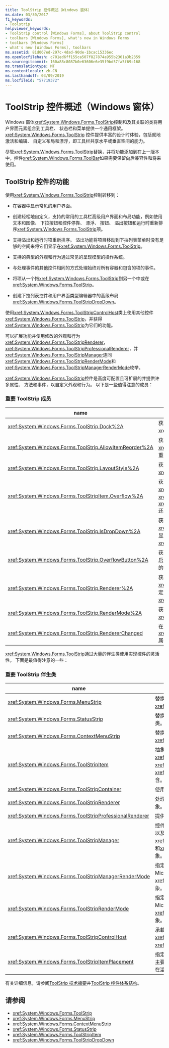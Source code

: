 ```yaml
---
title: ToolStrip 控件概述（Windows 窗体）
ms.date: 03/30/2017
f1_keywords:
- Toolstrip
helpviewer_keywords:
- ToolStrip control [Windows Forms], about ToolStrip control
- toolbars [Windows Forms], what's new in Windows Forms
- toolbars [Windows Forms]
- what's new [Windows Forms], toolbars
ms.assetid: 81d067ed-297c-4dad-90de-1bcac15336ec
ms.openlocfilehash: c701ed6ff155ca507f827874a955b2361a3b2359
ms.sourcegitcommit: 160a88c8087b0e63606e6e35f9bd57fa5f69c168
ms.translationtype: MT
ms.contentlocale: zh-CN
ms.lasthandoff: 03/09/2019
ms.locfileid: "57719372"
---
```

# <a name="toolstrip-control-overview-windows-forms"></a>ToolStrip 控件概述（Windows 窗体）
Windows 窗体<xref:System.Windows.Forms.ToolStrip>控制和及其关联的类将用户界面元素组合到工具栏、 状态栏和菜单提供一个通用框架。 <xref:System.Windows.Forms.ToolStrip> 控件提供丰富的设计时体验，包括就地激活和编辑、 自定义布局和漂浮，即工具栏共享水平或垂直空间的能力。  
  
 尽管<xref:System.Windows.Forms.ToolStrip>替换，并将功能添加到在上一版本中，控件<xref:System.Windows.Forms.ToolBar>如果需要保留向后兼容性和将来使用。  
  
## <a name="features-of-the-toolstrip-controls"></a>ToolStrip 控件的功能  
 使用<xref:System.Windows.Forms.ToolStrip>控制转移到：  
  
-   在容器中显示常见的用户界面。  
  
-   创建轻松地自定义，支持的常用的工具栏高级用户界面和布局功能，例如使用文本和图像、 下拉按钮和控件停靠、 漂浮、 按钮、 溢出按钮和运行时重新排序<xref:System.Windows.Forms.ToolStrip>项。  
  
-   支持溢出和运行时项重新排序。 溢出功能将项目移动到下拉列表菜单时没有足够的空间来将它们显示在<xref:System.Windows.Forms.ToolStrip>。  
  
-   支持的典型的外观和行为通过常见的呈现模型的操作系统。  
  
-   与处理事件的其他控件相同的方式处理始终对所有容器和包含的项的事件。  
  
-   将项从一个拖<xref:System.Windows.Forms.ToolStrip>到另一个中或在<xref:System.Windows.Forms.ToolStrip>。  
  
-   创建下拉列表控件和用户界面类型编辑器中的高级布局<xref:System.Windows.Forms.ToolStripDropDown>。  
  
 使用<xref:System.Windows.Forms.ToolStripControlHost>类上使用其他控件<xref:System.Windows.Forms.ToolStrip>，并获得<xref:System.Windows.Forms.ToolStrip>为它们的功能。  
  
 可以扩展功能并使用修改的外观和行为<xref:System.Windows.Forms.ToolStripRenderer>， <xref:System.Windows.Forms.ToolStripProfessionalRenderer>，并<xref:System.Windows.Forms.ToolStripManager>连同<xref:System.Windows.Forms.ToolStripRenderMode>和<xref:System.Windows.Forms.ToolStripManagerRenderMode>枚举。  
  
 <xref:System.Windows.Forms.ToolStrip>控件是高度可配置且可扩展的并提供许多属性、 方法和事件，以自定义外观和行为。 以下是一些值得注意的成员：  
  
### <a name="important-toolstrip-members"></a>重要 ToolStrip 成员  
  
|name|描述|  
|----------|-----------------|  
|<xref:System.Windows.Forms.ToolStrip.Dock%2A>|获取或设置父容器的边缘<xref:System.Windows.Forms.ToolStrip>停靠。|  
|<xref:System.Windows.Forms.ToolStrip.AllowItemReorder%2A>|获取或设置一个用于指示是否专门由 <xref:System.Windows.Forms.ToolStrip> 类处理拖放和项重新排序操作的值。|  
|<xref:System.Windows.Forms.ToolStrip.LayoutStyle%2A>|获取或设置一个值，该值指示如何<xref:System.Windows.Forms.ToolStrip>其项的布局。|  
|<xref:System.Windows.Forms.ToolStripItem.Overflow%2A>|获取或设置是否<xref:System.Windows.Forms.ToolStripItem>附加到<xref:System.Windows.Forms.ToolStrip>或<xref:System.Windows.Forms.ToolStripOverflowButton>还是漂浮在两者之间。|  
|<xref:System.Windows.Forms.ToolStrip.IsDropDown%2A>|获取一个值，该值指示是否<xref:System.Windows.Forms.ToolStripItem>下拉列表中显示的其他项列表时<xref:System.Windows.Forms.ToolStripItem>单击。|  
|<xref:System.Windows.Forms.ToolStrip.OverflowButton%2A>|获取 <xref:System.Windows.Forms.ToolStripItem>，它是启用了溢出的 <xref:System.Windows.Forms.ToolStrip> 的“溢出”按钮。|  
|<xref:System.Windows.Forms.ToolStrip.Renderer%2A>|获取或设置<xref:System.Windows.Forms.ToolStripRenderer>用于自定义外观和行为 （外观和感受） <xref:System.Windows.Forms.ToolStrip>。|  
|<xref:System.Windows.Forms.ToolStrip.RenderMode%2A>|获取或设置要应用于的绘制样式<xref:System.Windows.Forms.ToolStrip>。|  
|<xref:System.Windows.Forms.ToolStrip.RendererChanged>|在 <xref:System.Windows.Forms.ToolStrip.Renderer%2A> 属性更改时引发。|  
  
 <xref:System.Windows.Forms.ToolStrip>通过大量的伴生类使用实现控件的灵活性。 下面是最值得注意的一些：  
  
### <a name="important-toolstrip-companion-classes"></a>重要 ToolStrip 伴生类  
  
|name|描述|  
|----------|-----------------|  
|<xref:System.Windows.Forms.MenuStrip>|替换并添加了功能<xref:System.Windows.Forms.MainMenu>类。|  
|<xref:System.Windows.Forms.StatusStrip>|替换并添加了功能<xref:System.Windows.Forms.StatusBar>类。|  
|<xref:System.Windows.Forms.ContextMenuStrip>|替换并添加了功能<xref:System.Windows.Forms.ContextMenu>类。|  
|<xref:System.Windows.Forms.ToolStripItem>|抽象基类，用于管理事件和布局的所有元素的<xref:System.Windows.Forms.ToolStrip>， <xref:System.Windows.Forms.ToolStripControlHost>，或<xref:System.Windows.Forms.ToolStripDropDown>可以包含。|  
|<xref:System.Windows.Forms.ToolStripContainer>|使用窗体以各种方式排列控件的每一侧面板提供容器。|  
|<xref:System.Windows.Forms.ToolStripRenderer>|处理的绘制功能<xref:System.Windows.Forms.ToolStrip>对象。|  
|<xref:System.Windows.Forms.ToolStripProfessionalRenderer>|提供 Microsoft Office 样式外观。|  
|<xref:System.Windows.Forms.ToolStripManager>|控件<xref:System.Windows.Forms.ToolStrip>呈现和漂浮，以及将合并<xref:System.Windows.Forms.MenuStrip>， <xref:System.Windows.Forms.ToolStripDropDownMenu>，和<xref:System.Windows.Forms.ToolStripMenuItem>对象。|  
|<xref:System.Windows.Forms.ToolStripManagerRenderMode>|指定应用到多个的绘制样式 （自定义，Windows XP 或 Microsoft Office Professional）<xref:System.Windows.Forms.ToolStrip>窗体中包含的对象。|  
|<xref:System.Windows.Forms.ToolStripRenderMode>|指定应用于一个的绘制样式 （自定义，Windows XP 或 Microsoft Office Professional）<xref:System.Windows.Forms.ToolStrip>窗体中包含的对象。|  
|<xref:System.Windows.Forms.ToolStripControlHost>|承载其他控件没有专门<xref:System.Windows.Forms.ToolStrip>控件，但要为其<xref:System.Windows.Forms.ToolStrip>功能。|  
|<xref:System.Windows.Forms.ToolStripItemPlacement>|指定是否<xref:System.Windows.Forms.ToolStripItem>是在主要的分布方式<xref:System.Windows.Forms.ToolStrip>，在溢出<xref:System.Windows.Forms.ToolStrip>，或都不。|  
  
 有关详细信息，请参阅[ToolStrip 技术摘要](toolstrip-technology-summary.md)并[ToolStrip 控件体系结构](toolstrip-control-architecture.md)。  
  
## <a name="see-also"></a>请参阅
- <xref:System.Windows.Forms.ToolStrip>
- <xref:System.Windows.Forms.MenuStrip>
- <xref:System.Windows.Forms.ContextMenuStrip>
- <xref:System.Windows.Forms.StatusStrip>
- <xref:System.Windows.Forms.ToolStripItem>
- <xref:System.Windows.Forms.ToolStripDropDown>
